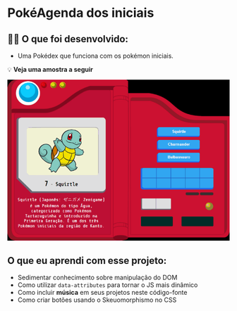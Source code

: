# PokéAgenda dos iniciais

## 👨‍💻 O que foi desenvolvido:

  - Uma Pokédex que funciona com os pokémon iniciais.

:bulb: **Veja uma amostra a seguir**

  ![project sample](./sample.gif)

## O que eu aprendi com esse projeto:

- Sedimentar conhecimento sobre manipulação do DOM
- Como utilizar `data-attributes` para tornar o JS mais dinâmico
- Como incluir **música** em seus projetos neste código-fonte
- Como criar botões usando o Skeuomorphismo no CSS
